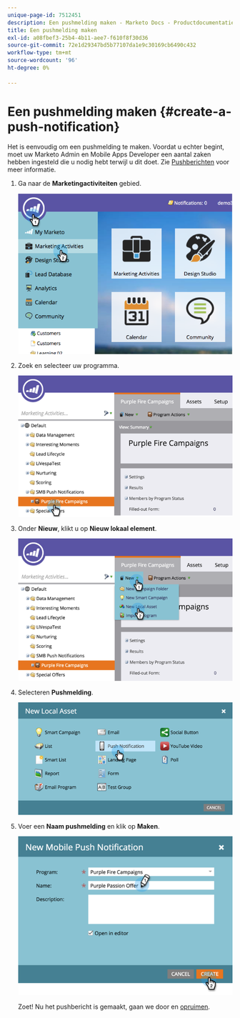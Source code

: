 ```yaml
---
unique-page-id: 7512451
description: Een pushmelding maken - Marketo Docs - Productdocumentatie
title: Een pushmelding maken
exl-id: a08fbef3-25b4-4b11-aee7-f610f8f30d36
source-git-commit: 72e1d29347bd5b77107da1e9c30169cb6490c432
workflow-type: tm+mt
source-wordcount: '96'
ht-degree: 0%

---
```


# Een pushmelding maken {#create-a-push-notification}

Het is eenvoudig om een pushmelding te maken. Voordat u echter begint, moet uw Marketo Admin en Mobile Apps Developer een aantal zaken hebben ingesteld die u nodig hebt terwijl u dit doet. Zie [Pushberichten](/help/marketo/product-docs/mobile-marketing/push-notifications/understanding-push-notifications.md) voor meer informatie.

1. Ga naar de **Marketingactiviteiten** gebied.

   ![](assets/image2015-4-22-18-3a46-3a14.png)

1. Zoek en selecteer uw programma.

   ![](assets/image2015-4-23-13-3a31-3a43.png)

1. Onder **Nieuw**, klikt u op **Nieuw lokaal element**.

   ![](assets/image2015-4-23-13-3a33-3a20.png)

1. Selecteren **Pushmelding**.

   ![](assets/image2015-4-23-13-3a35-3a6.png)

1. Voer een **Naam pushmelding** en klik op **Maken**.

   ![](assets/image2015-4-23-13-3a36-3a56.png)

   Zoet! Nu het pushbericht is gemaakt, gaan we door en [opruimen](/help/marketo/product-docs/mobile-marketing/push-notifications/configure-mobile-push-notification.md).
